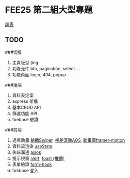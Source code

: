 # FEE25 第二組大型專題
[課表](https://docs.google.com/spreadsheets/d/1OTvdVgTVpz0Sc4U6x99UFREeMeGozdT8z7CsjoGYCFw/edit?fbclid=IwAR2m43ZEuVwTSRPVV6vu37ByauoQjw1RH6Ew4Grxwvaa85VcObzGvmaq7Dc#gid=2020784561 "課表")

## TODO
###切版
1. 主頁版型 (ing
3. 功能元件 btn, pagination, select ...
2. 功能頁面 login, 404, popup ...

###後端
1. 資料表定案
2. express 架構
3. 基本CRUD API
4. 篩選功能 API
5. firebase 驗證

###前端
1. 過場動畫  [輪播Swiper](https://swiperjs.com/ "輪播"), [視差滾動AOS](https://michalsnik.github.io/aos/ "視差滾動"), [動畫庫framer-motion](https://www.framer.com/motion/ "動畫庫framer-motion")
2. 資料流渲染 [useState](https://zh-hant.reactjs.org/docs/hooks-state.html "useState")
3. 後端溝通 [axios](https://ithelp.ithome.com.tw/articles/10253259 "axios")
5. 提示視窗 [alert](https://sweetalert2.github.io/ "alert"), [toast (推薦)](https://react-hot-toast.com/ "toast")
6. 表單驗證 [form-hook](https://react-hook-form.com/ "form-hook")
7. firebase 登入
